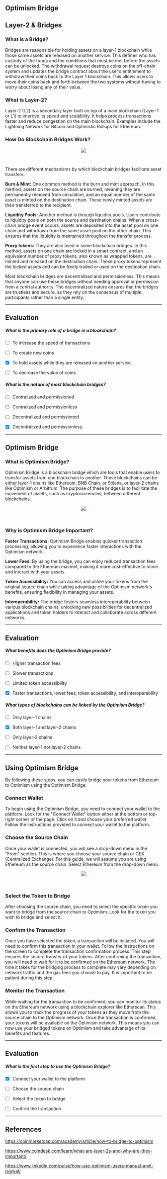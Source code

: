 ## Optimism Bridge


## Layer-2 & Bridges

### What is a Bridge?

Bridges are responsible for holding assets on a layer-1 blockchain while those same assets are released on another service. This defines who has custody of the funds and the conditions that must be met before the assets can be unlocked. The withdrawal request destroys coins on the off-chain system and updates the bridge contract about the user’s entitlement to withdraw their coins back to the Layer 1 blockchain. This allows users to move their coins back and forth between the two systems without having to worry about losing any of their value.

### What is Layer-2?

Layer-2 (L2) is a secondary layer built on top of a main blockchain (Layer-1 or L1) to improve its speed and scalability. It helps process transactions faster and reduce congestion on the main blockchain. Examples include the Lightning Network for Bitcoin and Optimistic Rollups for Ethereum.

### How Do Blockchain Bridges Work?

<div align="center">
  <img style="max-height:400px;margin-bottom:30px" src="https://d31h13bdjwgzxs.cloudfront.net/academy/optimism-university/Guide/optimism_bridge_optimism_university_283/1695924760829_untitled-2023-09-21-1651.png"/>
</div>

There are different mechanisms by which blockchain bridges facilitate asset transfers. 

**Burn & Mint:** One common method is the burn and mint approach. In this method, assets on the source chain are burned, meaning they are permanently removed from circulation, and an equal number of the same asset is minted on the destination chain. These newly minted assets are then transferred to the recipient.

**Liquidity Pools:** Another method is through liquidity pools. Users contribute to liquidity pools on both the source and destination chains. When a cross-chain bridge event occurs, assets are deposited into the asset pool on one chain and withdrawn from the same asset pool on the other chain. This ensures that the liquidity is maintained throughout the transfer process.

**Proxy tokens:** They are also used in some blockchain bridges. In this method, assets on one chain are locked in a smart contract, and an equivalent number of proxy tokens, also known as wrapped tokens, are minted and released on the destination chain. These proxy tokens represent the locked assets and can be freely traded or used on the destination chain.

Most blockchain bridges are decentralized and permissionless. This means that anyone can use these bridges without needing approval or permission from a central authority. The decentralized nature ensures that the bridges are trustless and secure, as they rely on the consensus of multiple participants rather than a single entity.

    


---
## Evaluation





##### What is the primary role of a bridge in a blockchain?  
     
- [ ]  To increase the speed of transactions
- [ ]  To create new coins
- [x]  To hold assets while they are released on another service
- [ ]  To decrease the value of coins





##### What is the nature of most blockchain bridges?  
     
- [ ]  Centralized and permissioned
- [ ]  Centralized and permissionless
- [ ]  Decentralized and permissioned
- [x]  Decentralized and permissionless

    


---
## Optimism Bridge

### What is Optimism Bridge?

Optimism Bridge is a blockchain bridge which are tools that enable users to transfer assets from one blockchain to another. These blockchains can be either layer-1 chains like Ethereum, BNB Chain, or Solana, or layer-2 chains like Optimism or Arbitrum. The purpose of these bridges is to facilitate the movement of assets, such as cryptocurrencies, between different blockchains.

<div align="center">
  <img style="max-height:400px;margin-bottom:30px" src="https://d31h13bdjwgzxs.cloudfront.net/academy/optimism-university/Guide/optimism_bridge_optimism_university_283/1695927659806_untitled-2023-09-21-1651.png"/>
</div>

### Why is Optimism Bridge Important?

**Faster Transactions:** Optimism Bridge enables quicker transaction processing, allowing you to experience faster interactions with the Optimism network.

**Lower Fees:** By using the bridge, you can enjoy reduced transaction fees compared to the Ethereum mainnet, making it more cost-effective to move and interact with your assets.

**Token Accessibility:** You can access and utilize your tokens from the original source chain while taking advantage of the Optimism network's benefits, ensuring flexibility in managing your assets.

**Interoperability:** The bridge fosters seamless interoperability between various blockchain chains, unlocking new possibilities for decentralized applications and token holders to interact and collaborate across different networks.

    


---
## Evaluation





##### What benefits does the Optimism Bridge provide?  
     
- [ ]  Higher transaction fees
- [ ]  Slower transactions
- [ ]  Limited token accessibility
- [x]  Faster transactions, lower fees, token accessibility, and interoperability





##### What types of blockchains can be linked by the Optimism Bridge?  
     
- [ ]  Only layer-1 chains
- [x]  Both layer-1 and layer-2 chains
- [ ]  Only layer-2 chains
- [ ]  Neither layer-1 nor layer-2 chains

    


---
## Using Optimism Bridge

By following these steps, you can easily bridge your tokens from Ethereum to Optimism using the Optimism Bridge:

### Connect Wallet
To begin using the Optimism Bridge, you need to connect your wallet to the platform. Look for the "Connect Wallet" button either at the bottom or top-right corner of the page. Click on it and choose your preferred wallet. Follow the instructions provided to connect your wallet to the platform.

### Choose the Source Chain
Once your wallet is connected, you will see a drop-down menu in the "From" section. This is where you choose your source chain or CEX (Centralized Exchange). For this guide, we will assume you are using Ethereum as the source chain. Select Ethereum from the drop-down menu.

<div align="center">
  <img style="max-height:400px;margin-bottom:30px" src="https://d31h13bdjwgzxs.cloudfront.net/academy/optimism-university/Guide/optimism_bridge_optimism_university_283/1695927205124_untitled-2023-09-21-1651.png"/>
</div>

### Select the Token to Bridge
After choosing the source chain, you need to select the specific token you want to bridge from the source chain to Optimism. Look for the token you wish to bridge and select it.

### Confirm the Transaction
Once you have selected the token, a transaction will be initiated. You will need to confirm this transaction in your wallet. Follow the instructions on the screen to complete the transaction confirmation process. This step ensures the secure transfer of your tokens.
After confirming the transaction, you will need to wait for it to be confirmed on the Ethereum network. The time it takes for the bridging process to complete may vary depending on network traffic and the gas fees you choose to pay. It is important to be patient during this step.

### Monitor the Transaction
While waiting for the transaction to be confirmed, you can monitor its status on the Ethereum network using a blockchain explorer like Etherscan. This allows you to track the progress of your tokens as they move from the source chain to the Optimism network.
Once the transaction is confirmed, your tokens will be available on the Optimism network. This means you can now use your bridged tokens on Optimism and take advantage of its benefits and features.

    


---
## Evaluation





##### What is the first step to use the Optimism Bridge?  
     
- [x]  Connect your wallet to the platform
- [ ]  Choose the source chain
- [ ]  Select the token to bridge
- [ ]  Confirm the transaction

    


---
## References

https://coinmarketcap.com/academy/article/how-to-bridge-to-optimism

https://www.coindesk.com/learn/what-are-layer-2s-and-why-are-they-important/

https://www.linkedin.com/pulse/how-use-optimism-users-manual-amit-jaiswal/

    

